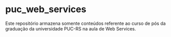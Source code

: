 # puc_web_services
Este repositório armazena somente conteúdos referente ao curso de pós da graduação da universidade PUC-RS na aula de Web Services.
